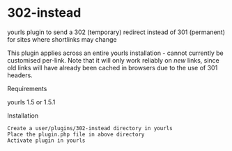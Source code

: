 302-instead
===========

yourls plugin to send a 302 (temporary) redirect instead of 301 (permanent) for sites where shortlinks may change

This plugin applies across an entire yourls installation - cannot currently be customised per-link. Note that it will only work reliably on *new* links, since old links will have already been cached in browsers due to the use of 301 headers.

Requirements

yourls 1.5 or 1.5.1

Installation

    Create a user/plugins/302-instead directory in yourls
    Place the plugin.php file in above directory
    Activate plugin in yourls
